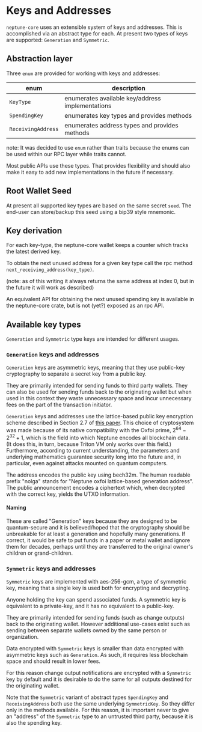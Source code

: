 # Keys and Addresses

`neptune-core` uses an extensible system of keys and addresses.  This is accomplished via an abstract type for each.  At present two types of keys are supported: `Generation` and `Symmetric`.

## Abstraction layer

Three `enum` are provided for working with keys and addresses:

| enum                   | description                                      |
|------------------------| -------------------------------------------------|
| `KeyType`              | enumerates available key/address implementations |
| `SpendingKey`      | enumerates key types and provides methods        |
| `ReceivingAddress` | enumerates address types and provides methods    |

note: It was decided to use `enum` rather than traits because the enums can be
used within our RPC layer while traits cannot.

Most public APIs use these types.  That provides flexibility and should also make it easy to add new implementations in the future if necessary.

## Root Wallet Seed

At present all supported key types are based on the same secret `seed`. The end-user can store/backup this seed using a bip39 style mnemonic.

## Key derivation

For each key-type, the neptune-core wallet keeps a counter which tracks the latest derived key.

To obtain the next unused address for a given key type call the rpc method `next_receiving_address(key_type)`.

(note: as of this writing it always returns the same address at index 0, but in the future it will work as described)

An equivalent API for obtaining the next unused spending key is available in the neptune-core crate, but is not (yet?) exposed as an rpc API.


## Available key types

`Generation` and `Symmetric` type keys are intended for different usages.

### `Generation` keys and addresses

`Generation` keys are asymmetric keys, meaning that they use public-key cryptography to separate a secret key from a public key.

They are primarily intended for sending funds to third party wallets.  They can also be used for sending funds back to the originating wallet but when used in this context they waste unnecessary space and incur unnecessary fees on the part of the transaction initiator.

`Generation` keys and addresses use the lattice-based public key encryption scheme described in Section 2.7 of [this paper](https://eprint.iacr.org/2022/1041.pdf). This choice of cryptosystem was made because of its native compatibility with the Oxfoi prime, $2^{64} - 2^{32} + 1$, which is the field into which Neptune encodes all blockchain data. (It does this, in turn, because Triton VM only works over this field.) Furthermore, according to current understanding, the parameters and underlying mathematics guarantee security long into the future and, in particular, even against attacks mounted on quantum computers.

The address encodes the public key using bech32m. The human readable prefix "nolga" stands for "Neptune oxfoi lattice-based generation address". The public announcement encodes a ciphertext which, when decrypted with the correct key, yields the UTXO information.

#### Naming

These are called "Generation" keys because they are designed to be
quantum-secure and it is believed/hoped that the cryptography should be
unbreakable for at least a generation and hopefully many generations.  If
correct, it would be safe to put funds in a paper or metal wallet and ignore
them for decades, perhaps until they are transferred to the original owner's
children or grand-children.


### `Symmetric` keys and addresses

`Symmetric` keys are implemented with aes-256-gcm, a type of symmetric key,
meaning that a single key is used both for encrypting and decrypting.

Anyone holding the key can spend associated funds.  A symmetric key is equivalent to a private-key, and it has no equivalent to a public-key.

They are primarily intended for sending funds (such as change outputs) back to
the originating wallet.  However additional use-cases exist such as sending between separate wallets owned by the same person or organization.

Data encrypted with `Symmetric` keys is smaller than data encrypted with asymmetric keys such as `Generation`.  As such, it requires less blockchain space and should result in lower fees.

For this reason change output notifications are encrypted with a `Symmetric` key by default and it is desirable to do the same for all outputs destined for the
originating wallet.

Note that the `Symmetric` variant of abstract types `SpendingKey` and `ReceivingAddress` both use the same underlying `SymmetricKey`.  So they differ only in the methods available.  For this reason, it is important never to give an "address" of the `Symmetric` type to an untrusted third party, because it is also the spending key.
